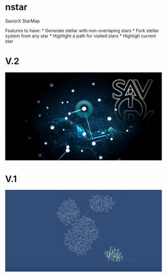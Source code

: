 # nstar
SaviorX StarMap

Features to have:
    * Generate stellar with non-overlaping stars
    * Fork stellar system from any star
    * Highlight a path for visited stars
    * Highligh current star

# V.2
![Alt text](gitres/starMap_poc2.png)

# V.1
![Alt text](gitres/starMap_poc1.png)
